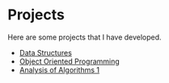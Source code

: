 Projects
========

Here are some projects that I have developed.

* [Data Structures](https://github.com/cagatayerdiz/projects/tree/master/DataStructures)
* [Object Oriented Programming](https://github.com/cagatayerdiz/projects/tree/master/ObjectOrientedProgramming)
* [Analysis of Algorithms 1](https://github.com/cagatayerdiz/projects/tree/master/AnalysisofAlgorithms1)
